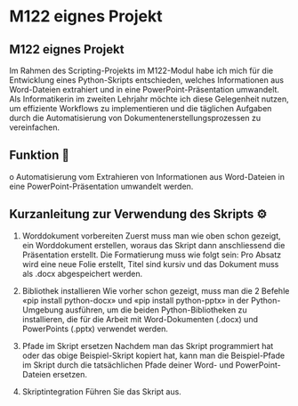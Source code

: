 # M122 eignes Projekt
## M122 eignes Projekt

Im Rahmen des Scripting-Projekts im M122-Modul habe ich mich für die Entwicklung eines Python-Skripts entschieden, welches Informationen aus Word-Dateien extrahiert und in eine PowerPoint-Präsentation umwandelt. Als Informatikerin im zweiten Lehrjahr möchte ich diese Gelegenheit nutzen, um effiziente Workflows zu implementieren und die täglichen Aufgaben durch die Automatisierung von Dokumentenerstellungsprozessen zu vereinfachen.


## Funktion 🎯

o	Automatisierung vom Extrahieren von Informationen aus Word-Dateien in eine PowerPoint-Präsentation umwandelt werden.


## Kurzanleitung zur Verwendung des Skripts ⚙️

1.	Worddokument vorbereiten
Zuerst muss man wie oben schon gezeigt, ein Worddokument erstellen, woraus das Skript dann anschliessend die Präsentation erstellt. Die Formatierung muss wie folgt sein: Pro Absatz wird eine neue Folie erstellt, Titel sind kursiv und das Dokument muss als .docx abgespeichert werden.

2.	Bibliothek installieren
Wie vorher schon gezeigt, muss man die 2 Befehle «pip install python-docx» und «pip install python-pptx» in der Python-Umgebung ausführen, um die beiden Python-Bibliotheken zu installieren, die für die Arbeit mit Word-Dokumenten (.docx) und PowerPoints (.pptx) verwendet werden.

3.	Pfade im Skript ersetzen
Nachdem man das Skript programmiert hat oder das obige Beispiel-Skript kopiert hat, kann man die Beispiel-Pfade im Skript durch die tatsächlichen Pfade deiner Word- und PowerPoint-Dateien ersetzen.

4.	Skriptintegration
Führen Sie das Skript aus.


